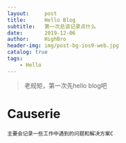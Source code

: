 ```yaml
---
layout:     post
title:      Hello Blog
subtitle:   第一次总该记录点什么
date:       2019-12-06
author:     HighBro
header-img: img/post-bg-ios9-web.jpg
catalog: true
tags:
    - Hello
---
```


>老规矩，第一次先hello blog吧

# Causerie

	主要会记录一些工作中遇到的问题和解决方案C

